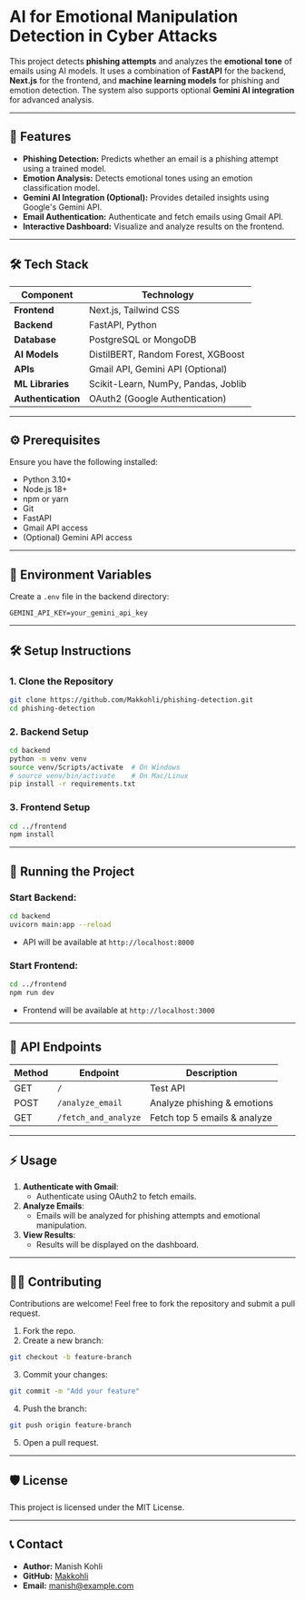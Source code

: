 # **AI for Emotional Manipulation Detection in Cyber Attacks**  

This project detects **phishing attempts** and analyzes the **emotional tone** of emails using AI models. It uses a combination of **FastAPI** for the backend, **Next.js** for the frontend, and **machine learning models** for phishing and emotion detection. The system also supports optional **Gemini AI integration** for advanced analysis.  

---

## 🚀 **Features**  

- **Phishing Detection:** Predicts whether an email is a phishing attempt using a trained model.  
- **Emotion Analysis:** Detects emotional tones using an emotion classification model.  
- **Gemini AI Integration (Optional):** Provides detailed insights using Google's Gemini API.  
- **Email Authentication:** Authenticate and fetch emails using Gmail API.  
- **Interactive Dashboard:** Visualize and analyze results on the frontend.  

---

## 🛠️ **Tech Stack**  

| Component        | Technology                                  |
|-------------------|--------------------------------------------|
| **Frontend**      | Next.js, Tailwind CSS                      |
| **Backend**       | FastAPI, Python                            |
| **Database**      | PostgreSQL or MongoDB                      |
| **AI Models**     | DistilBERT, Random Forest, XGBoost         |
| **APIs**          | Gmail API, Gemini API (Optional)           |
| **ML Libraries**  | Scikit-Learn, NumPy, Pandas, Joblib        |
| **Authentication**| OAuth2 (Google Authentication)             |

---

## ⚙️ **Prerequisites**  

Ensure you have the following installed:  
- Python 3.10+  
- Node.js 18+  
- npm or yarn  
- Git  
- FastAPI  
- Gmail API access  
- (Optional) Gemini API access  

---

## 🔎 **Environment Variables**  

Create a `.env` file in the backend directory:  
```env
GEMINI_API_KEY=your_gemini_api_key
```

---

## 🛠️ **Setup Instructions**  

### 1. Clone the Repository  
```bash
git clone https://github.com/Makkohli/phishing-detection.git
cd phishing-detection
```

### 2. Backend Setup  
```bash
cd backend
python -m venv venv
source venv/Scripts/activate  # On Windows
# source venv/bin/activate    # On Mac/Linux
pip install -r requirements.txt
```

### 3. Frontend Setup  
```bash
cd ../frontend
npm install
```

---

## 🚦 **Running the Project**  

### Start Backend:  
```bash
cd backend
uvicorn main:app --reload
```
- API will be available at `http://localhost:8000`

### Start Frontend:  
```bash
cd ../frontend
npm run dev
```
- Frontend will be available at `http://localhost:3000`

---

## 🧪 **API Endpoints**  

| Method | Endpoint                  | Description                       |
|---------|---------------------------|----------------------------------|
| GET     | `/`                        | Test API                         |
| POST    | `/analyze_email`           | Analyze phishing & emotions      |
| GET     | `/fetch_and_analyze`       | Fetch top 5 emails & analyze     |

---

## ⚡ **Usage**  

1. **Authenticate with Gmail**:  
   - Authenticate using OAuth2 to fetch emails.  
2. **Analyze Emails**:  
   - Emails will be analyzed for phishing attempts and emotional manipulation.  
3. **View Results**:  
   - Results will be displayed on the dashboard.  

---

## 🧑‍💻 **Contributing**  

Contributions are welcome! Feel free to fork the repository and submit a pull request.  

1. Fork the repo.  
2. Create a new branch:  
```bash
git checkout -b feature-branch
```
3. Commit your changes:  
```bash
git commit -m "Add your feature"
```
4. Push the branch:  
```bash
git push origin feature-branch
```
5. Open a pull request.  

---

## 🛡️ **License**  

This project is licensed under the MIT License.  

---

## 📞 **Contact**  

- **Author:** Manish Kohli  
- **GitHub:** [Makkohli](https://github.com/Makkohli)  
- **Email:** manish@example.com  
